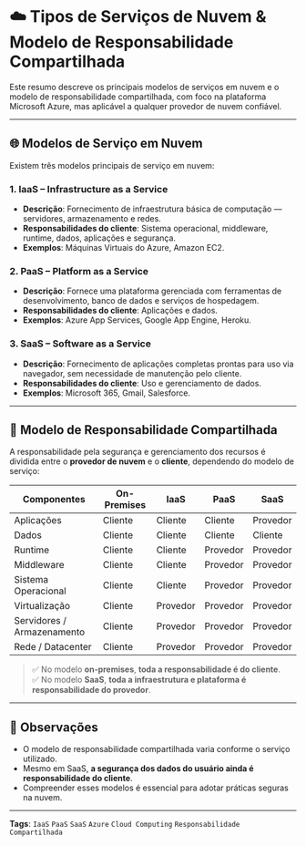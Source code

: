
# ☁️ Tipos de Serviços de Nuvem & Modelo de Responsabilidade Compartilhada

 Este resumo descreve os principais modelos de serviços em nuvem e o modelo de responsabilidade compartilhada, com foco na plataforma Microsoft Azure, mas aplicável a qualquer provedor de nuvem confiável.

---

## 🌐 Modelos de Serviço em Nuvem

Existem três modelos principais de serviço em nuvem:

### 1. IaaS – Infrastructure as a Service
- **Descrição**: Fornecimento de infraestrutura básica de computação — servidores, armazenamento e redes.
- **Responsabilidades do cliente**: Sistema operacional, middleware, runtime, dados, aplicações e segurança.
- **Exemplos**: Máquinas Virtuais do Azure, Amazon EC2.

### 2. PaaS – Platform as a Service
- **Descrição**: Fornece uma plataforma gerenciada com ferramentas de desenvolvimento, banco de dados e serviços de hospedagem.
- **Responsabilidades do cliente**: Aplicações e dados.
- **Exemplos**: Azure App Services, Google App Engine, Heroku.

### 3. SaaS – Software as a Service
- **Descrição**: Fornecimento de aplicações completas prontas para uso via navegador, sem necessidade de manutenção pelo cliente.
- **Responsabilidades do cliente**: Uso e gerenciamento de dados.
- **Exemplos**: Microsoft 365, Gmail, Salesforce.

---

## 🔄 Modelo de Responsabilidade Compartilhada

A responsabilidade pela segurança e gerenciamento dos recursos é dividida entre o **provedor de nuvem** e o **cliente**, dependendo do modelo de serviço:

| Componentes                     | On-Premises | IaaS        | PaaS            | SaaS           |
|--------------------------------|-------------|-------------|------------------|-----------------|
| Aplicações                     | Cliente     | Cliente     | Cliente          | Provedor        |
| Dados                          | Cliente     | Cliente     | Cliente          | Cliente         |
| Runtime                        | Cliente     | Cliente     | Provedor         | Provedor        |
| Middleware                     | Cliente     | Cliente     | Provedor         | Provedor        |
| Sistema Operacional            | Cliente     | Cliente     | Provedor         | Provedor        |
| Virtualização                  | Cliente     | Provedor    | Provedor         | Provedor        |
| Servidores / Armazenamento     | Cliente     | Provedor    | Provedor         | Provedor        |
| Rede / Datacenter              | Cliente     | Provedor    | Provedor         | Provedor        |

> ✅ No modelo **on-premises**, **toda a responsabilidade é do cliente**.  
> ✅ No modelo **SaaS**, **toda a infraestrutura e plataforma é responsabilidade do provedor**.

---

## 📌 Observações

- O modelo de responsabilidade compartilhada varia conforme o serviço utilizado.
- Mesmo em SaaS, **a segurança dos dados do usuário ainda é responsabilidade do cliente**.
- Compreender esses modelos é essencial para adotar práticas seguras na nuvem.

---

**Tags**: `IaaS` `PaaS` `SaaS` `Azure` `Cloud Computing` `Responsabilidade Compartilhada`
